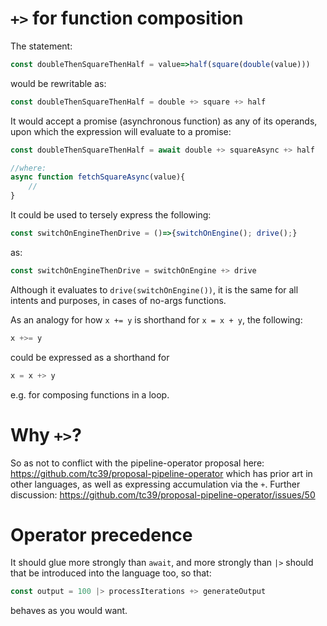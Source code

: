 # `+>` for function composition

The statement:

```javascript
const doubleThenSquareThenHalf = value=>half(square(double(value)))
```

would be rewritable as:

```javascript
const doubleThenSquareThenHalf = double +> square +> half
```

It would accept a promise (asynchronous function) as any of its operands, upon which the expression will evaluate to a promise:

```javascript
const doubleThenSquareThenHalf = await double +> squareAsync +> half

//where:
async function fetchSquareAsync(value){
    //
}
```

It could be used to tersely express the following:

```javascript
const switchOnEngineThenDrive = ()=>{switchOnEngine(); drive();}
```

as:

```javascript
const switchOnEngineThenDrive = switchOnEngine +> drive
```

Although it evaluates to `drive(switchOnEngine())`, it is the same for all intents and purposes, in cases of no-args functions.

As an analogy for how `x += y` is shorthand for `x = x + y`, the following:

```javascript
x +>= y
```

could be expressed as a shorthand for

```javascript
x = x +> y
```

e.g. for composing functions in a loop.

# Why `+>`?

So as not to conflict with the pipeline-operator proposal here: https://github.com/tc39/proposal-pipeline-operator which has prior art in other languages, as well as expressing accumulation via the `+`.
Further discussion: https://github.com/tc39/proposal-pipeline-operator/issues/50

# Operator precedence

It should glue more strongly than `await`, and more strongly than `|>` should that be introduced into the language too, so that:

```javascript
const output = 100 |> processIterations +> generateOutput
```

behaves as you would want.